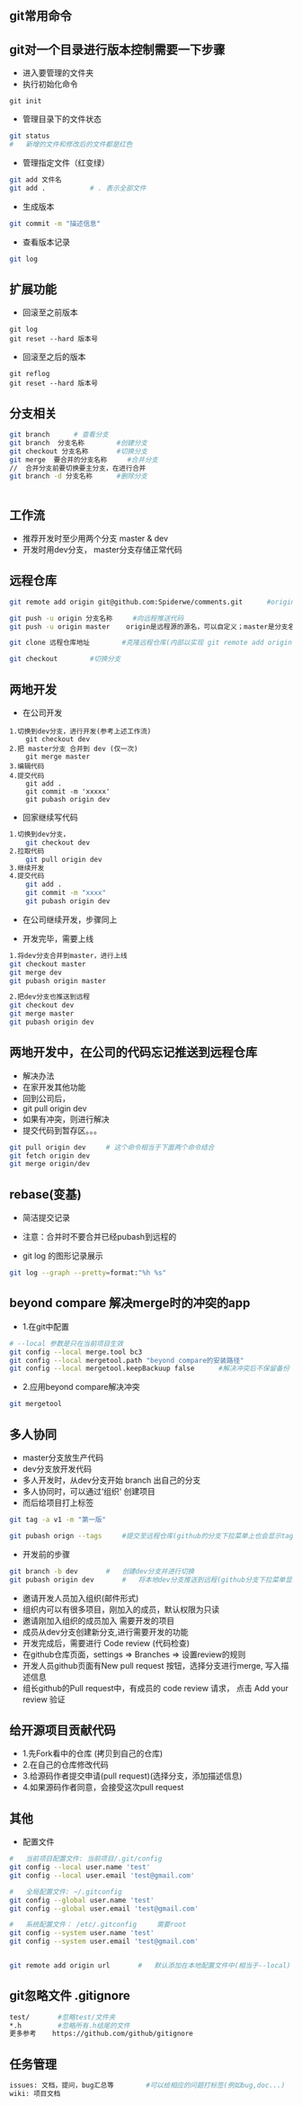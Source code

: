 ##	git常用命令
	
## git对一个目录进行版本控制需要一下步骤

- 进入要管理的文件夹
-	执行初始化命令
```babash
git init
```
- 管理目录下的文件状态
```bash
git status
#	新增的文件和修改后的文件都是红色
```
-	管理指定文件（红变绿）
```bash
git add 文件名
git add .			# . 表示全部文件
```
-	生成版本
```bash
git commit -m "描述信息"
```
- 查看版本记录
```bash
git log
```

##	扩展功能
-	回滚至之前版本
```
git log
git reset --hard 版本号
```
-	回滚至之后的版本
```
git reflog
git reset --hard 版本号
```

##	分支相关
```bash
git branch		# 查看分支
git branch  分支名称		#创建分支
git checkout 分支名称		#切换分支
git merge  要合并的分支名称		#合并分支
//	合并分支前要切换要主分支，在进行合并
git branch -d 分支名称		#删除分支
	
```

##	工作流
-	推荐开发时至少用两个分支 master & dev 
-	开发时用dev分支， master分支存储正常代码


## 远程仓库
```bash
git remote add origin git@github.com:Spiderwe/comments.git      #origin是远程源的名字

git push -u origin 分支名称		#向远程推送代码
git push -u origin master    origin是远程源的源名，可以自定义；master是分支名，是默认的主分支

git clone 远程仓库地址		#克隆远程仓库(内部以实现 git remote add origin url)

git checkout		#切换分支
```


##	两地开发
-	在公司开发
```
1.切换到dev分支，进行开发(参考上述工作流)
	git checkout dev
2.把 master分支 合并到 dev (仅一次)
	git merge master
3.编辑代码
4.提交代码
	git add .
	git commit -m 'xxxxx'
	git pubash origin dev
```
-	回家继续写代码
```bash
1.切换到dev分支，
	git checkout dev
2.拉取代码
	git pull origin dev
3.继续开发
4.提交代码
	git add .
	git commit -m "xxxx"
	git pubash origin dev
```
-	在公司继续开发，步骤同上

-	开发完毕，需要上线
```bash
1.将dev分支合并到master，进行上线
git checkout master
git merge dev
git pubash origin master

2.把dev分支也推送到远程
git checkout dev
git merge master
git pubash origin dev
```

## 两地开发中，在公司的代码忘记推送到远程仓库
-	解决办法
-	在家开发其他功能
-	回到公司后，
-	git pull origin dev
-	如果有冲突，则进行解决
-	提交代码到暂存区。。。

```bash
git pull origin dev		# 这个命令相当于下面两个命令结合
git fetch origin dev
git merge origin/dev
```

## rebase(变基) 
-	简洁提交记录
-	注意：合并时不要合并已经pubash到远程的

- git log 的图形记录展示
```bash
git log --graph --pretty=format:"%h %s"
```

##	beyond compare	解决merge时的冲突的app
-	1.在git中配置
```bash
# --local 参数是只在当前项目生效
git config --local merge.tool bc3
git config --local mergetool.path "beyond compare的安装路径"
git config --local mergetool.keepBackuup false		#解决冲突后不保留备份
```

-	2.应用beyond compare解决冲突
```bash
git mergetool
```

##	多人协同
-	master分支放生产代码
-	dev分支放开发代码
-	多人开发时，从dev分支开始 branch 出自己的分支
-	多人协同时，可以通过‘组织' 创建项目
-	而后给项目打上标签
```bash
git tag -a v1 -m "第一版"

git pubash orign --tags		#提交至远程仓库(github的分支下拉菜单上也会显示tag)
```
-	开发前的步骤
```bash
git branch -b dev		#	创建dev分支并进行切换
git pubash origin dev		#	将本地dev分支推送到远程(github分支下拉菜单显示2个分支，tag还是同一个)
```
-	邀请开发人员加入组织(邮件形式)
-	组织内可以有很多项目，刚加入的成员，默认权限为只读
-	邀请刚加入组织的成员加入	需要开发的项目
-	成员从dev分支创建新分支,进行需要开发的功能
-	开发完成后，需要进行 Code review (代码检查) 
-	在github仓库页面，settings => Branches => 设置review的规则
-	开发人员github页面有New pull request 按钮，选择分支进行merge, 写入描述信息
-	组长github的Pull request中，有成员的 code review 请求， 点击 Add your review 验证


##	给开源项目贡献代码
-	1.先Fork看中的仓库 (拷贝到自己的仓库)
-	2.在自己的仓库修改代码
-	3.给源码作者提交申请(pull request)(选择分支，添加描述信息)
-	4.如果源码作者同意，会接受这次pull request


##	其他
- 配置文件
```bash
#	当前项目配置文件: 当前项目/.git/config
git config --local user.name 'test'
git config --local user.email 'test@gmail.com'

#	全局配置文件: ~/.gitconfig
git config --global user.name 'test'
git config --global user.email 'test@gmail.com'

#	系统配置文件：	/etc/.gitconfig		需要root
git config --system user.name 'test'
git config --system user.email 'test@gmail.com'


git remote add origin url		#	默认添加在本地配置文件中(相当于--local) 
```



## git忽略文件	.gitignore
```bash
test/		#忽略test/文件夹
*.h			#忽略所有.h结尾的文件
更多参考	https://github.com/github/gitignore
```


## 任务管理
```bash
issues: 文档，提问，bug汇总等		#可以给相应的问题打标签(例如bug,doc...)
wiki: 项目文档
```
